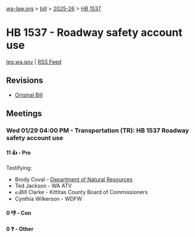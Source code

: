 [wa-law.org](/) > [bill](/bill/) > [2025-26](/bill/2025-26/) > [HB 1537](/bill/2025-26/hb/1537/)

# HB 1537 - Roadway safety account use
[leg.wa.gov](https://app.leg.wa.gov/billsummary?BillNumber=1537&Year=2025&Initiative=false) | [RSS Feed](./rss.xml)

## Revisions
* [Original Bill](1/)

## Meetings
### Wed 01/29 04:00 PM - Transportation (TR): HB 1537 Roadway safety account use
#### 11 👍 - Pro
Testifying:
* Brody Coval - [Department of Natural Resources](/org/department_of_natural_resources/)
* Ted Jackson - WA ATV
* 💵Bill Clarke - Kittitas County Board of Commissioners
* Cynthia Wilkerson - WDFW

#### 0 👎 - Con

#### 0 ❓ - Other
